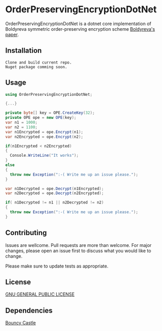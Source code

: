 # OrderPreservingEncryptionDotNet

OrderPreservingEncryptionDotNet is a dotnet core implementation of Boldyreva symmetric order-preserving encryption scheme [Boldyreva's paper](https://www.cc.gatech.edu/~aboldyre/papers/bclo.pdf).

## Installation
```
Clone and build current repo.
Nuget package comming soon.
```

## Usage

```csharp
using OrderPreservingEncryptionDotNet;

{...}

private byte[] key = OPE.CreateKey(32);
private OPE ope = new OPE(key);
var n1 = 1000;
var n2 = 1100;
var n1Encrypted = ope.Encrypt(n1);
var n2Encrypted = ope.Encrypt(n2);

if(n1Encrypted < n2Encrypted)
{
  Console.WriteLine("It works");
}
else
{
  throw new Exception(":-( Write me up an issue please.");
}

var n1Decrypted = ope.Decrypt(n1Encrypted);
var n2Decrypted = ope.Decrypt(n2Encrypted);

if( n1Decrypted != n1 || n2Decrypted != n2)
{
  throw new Exception(":-( Write me up an issue please.");
}

```

## Contributing
Issues are wellcome. Pull requests are more than welcome. For major changes, please open an issue first to discuss what you would like to change.

Please make sure to update tests as appropriate.

## License
[GNU GENERAL PUBLIC LICENSE](LICENSE)

## Dependencies
[Bouncy Castle](https://www.bouncycastle.org/csharp/index.html)